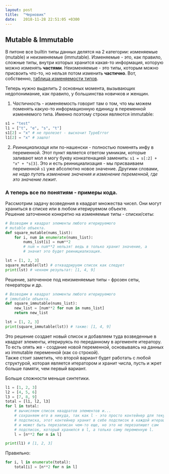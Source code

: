 ```yaml
---
layout: post
title:  "Черновик"
date:   2018-11-28 22:51:05 +0300
---
```

## Mutable & Immutable
В питоне все builtin типы данных делятся на 2 категории: изменяемые (mutable) и неизменяемые (immutable).
Изменяемые - это, как правило, сложные типы, внутри которых хранится какая-то информация, которую можно изменять **частями**.
Неизменяемые - это типы, которым можно присвоить что-то, но нельзя потом изменить **частично**.
Вот, собственно, [таблица изменяемости типов](https://i.imgur.com/flmB6df.png).  

Теперь нужно выделить 2 основных момента, вызывающих недопонимание, как правило, у большинства новичков и женщин.
1. *Частичность* - изменяемость говорит там о том, что мы можем поменять какую-то информационную единицу в переменной изменяемого типа.
Именно поэтому строки являются immutable:
```python
s1 = "test"
l1 = ["t", "e", "s", "t"]
s1[2] = "x" # не пролезет - выскочит TypeError
l1[2] = "x" # зашло!
```
2. *Реинициализаця* или по-нашенски - полностью поменять инфу в переменной.
Этот пункт является ответом умникам, которые заливают мол я могу букву конкатенацией заменить: `s1 = s[:2] + "x" + "s[3]`. Это и есть реинициализация - мы присваиваем переменной `s1` уже абсолютно новое значение.
Другими словами, *не надо путать изменение значения и изменение переменной, где это значение лежит*.  

### А теперь все по понятиям - примеры кода.
Рассмотрим задачу возведения в квадрат множества чисел. Они могут храниться в списке или в любом итерируемом объекте.  
Решение заточенное конкретно на изменяемые типы - списки/сеты:
```python
# Возводим в квадрат элементы любого итерируемого
# mutable объекта.
def square_mutable(nums_list):
    for i, num in enumerate(nums_list):
        nums_list[i] = num**2
        # num = num**2 нельзя! ведь в только хранит значение, а
        # значит это будет реинициализация.

lst = [1, 2, 3]
square_mutable(lst) # отквадрируем список как следует
print(lst) # чекнем результат: [1, 4, 9]
```
Решение, заточенное под неизменяемые типы - фрозен сеты, генераторы и др.
```python
# Возводим в квадрат элементы любого итерируемого
# immutable объекта.
def square_immutable(nums_list):
    new_list = [num**2 for num in nums_list]
    return new_list

lst = [1, 2, 3]
print(square_immutable(lst)) # также: [1, 4, 9]
```
Это решение создает новый список и добавляем туда возведенные в квадрат элементы, итерируясь по переданному в аргементе итератору. То есть опять же - создание новой переменной, основываясь на данных из immutable переменной (как со строкой).  
Также стоит заметить, что второй вариант будет работать с любой структурой, которая является итератором и хранит числа, пусть и жрет больше памяти, чем первый вариант.  

Больше сложности меньше синтетики.  
```python
l1 = [1, 2, 3]
l2 = [4, 5, 6]
l3 = [7, 8, 9]
total = [l1, l2, l3]
for l in total:
    # вычисляем список квадратов элементов и...
    # сохраняем его в никуда, так как l - это просто контейнер для текущего
    # подсписка, этот контейнер хранит в себе подсписок в каждой итерации 
    # и может быть перезаписан чем-то еще, но это не перезапишет сам 
    # подсписок, который хранился в l, а только саму переменную l.
    l = [n**2 for n in l]

print(l1) # [1, 2, 3]
```
Правильно:
```python
for i, l in enumerate(total):
    total[i] = [n**2 for n in l]
```
